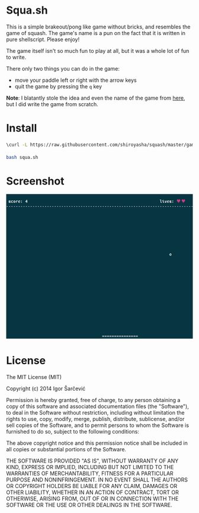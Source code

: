 Squa.sh
=======

This is a simple brakeout/pong like game without bricks, and resembles the 
game of squash. The game's name is a pun on the fact that it is written
in pure shellscript. Please enjoy!

The game itself isn't so much fun to play at all, but it was a whole lot of 
fun to write.

There only two things you can do in the game:
- move your paddle left or right with the arrow keys
- quit the game by pressing the `q` key


__Note__: I blatantly stole the idea and even the name of the game from 
[here](http://isquared.nl/blog/2009/04/19/squa.sh/), 
but I did write the game from scratch.

Install
=======

``` sh
\curl -L https://raw.githubusercontent.com/shiroyasha/squash/master/game.sh > squa.sh

bash squa.sh
```

Screenshot
==========

![Screenshot](https://raw.githubusercontent.com/shiroyasha/squash/master/shot.png)

License
=======

The MIT License (MIT)

Copyright (c) 2014 Igor Šarčević

Permission is hereby granted, free of charge, to any person obtaining a copy
of this software and associated documentation files (the "Software"), to deal
in the Software without restriction, including without limitation the rights
to use, copy, modify, merge, publish, distribute, sublicense, and/or sell
copies of the Software, and to permit persons to whom the Software is
furnished to do so, subject to the following conditions:

The above copyright notice and this permission notice shall be included in all
copies or substantial portions of the Software.

THE SOFTWARE IS PROVIDED "AS IS", WITHOUT WARRANTY OF ANY KIND, EXPRESS OR
IMPLIED, INCLUDING BUT NOT LIMITED TO THE WARRANTIES OF MERCHANTABILITY,
FITNESS FOR A PARTICULAR PURPOSE AND NONINFRINGEMENT. IN NO EVENT SHALL THE
AUTHORS OR COPYRIGHT HOLDERS BE LIABLE FOR ANY CLAIM, DAMAGES OR OTHER
LIABILITY, WHETHER IN AN ACTION OF CONTRACT, TORT OR OTHERWISE, ARISING FROM,
OUT OF OR IN CONNECTION WITH THE SOFTWARE OR THE USE OR OTHER DEALINGS IN THE
SOFTWARE.
